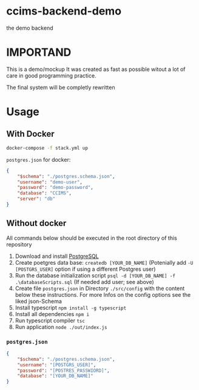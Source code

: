 # ccims-backend-demo
the demo backend

# IMPORTAND

This is a demo/mockup
It was created as fast as possible witout a lot of care in good programming practice.

The final system will be completly rewritten

# Usage
## With Docker

```bash
docker-compose -f stack.yml up
```

`postgres.json` for docker:

```json
{
    "$schema": "./postgres.schema.json",
    "username": "demo-user",
    "password": "demo-password",
    "database": "CCIMS",
    "server": "db"
}
```


## Without docker
All commands below should be executed in the root directory of this repository
1. Download and install [PostgreSQL](https://www.postgresql.org/)
1. Create poetgres data base: `createdb [YOUR_DB_NAME]` (Potenially add `-U [POSTGRS_USER]` option if using a different Postgres user)
1. Run the database initialization script `psql -d [YOUR_DB_NAME] -f .\databaseScripts.sql` (If needed add user; see above)
1. Create file `postgres.json` in Directory `./src/config` with the content below these instructions. For more Infos on the config options see the liked json-Schema
1. Install typescript `npm install -g typescript`
1. Install all dependencies `npm i`
1. Run typescript compiler `tsc`
1. Run application `node ./out/index.js`
### `postgres.json`
```json
{
    "$schema": "./postgres.schema.json",
    "username": "[POSTGRS_USER]",
    "password": "[POSTRES_PASSWIORD]",
    "database": "[YOUR_DB_NAME]"
}
```
